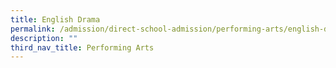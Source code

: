 ```yaml
---
title: English Drama
permalink: /admission/direct-school-admission/performing-arts/english-drama/
description: ""
third_nav_title: Performing Arts
---
```

